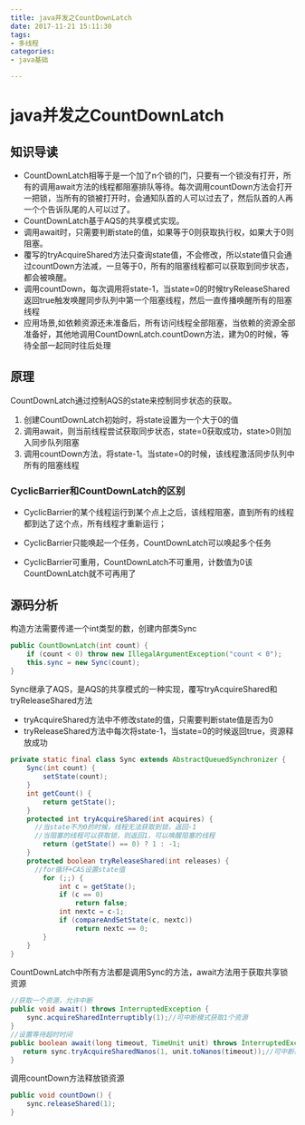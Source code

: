 ```yaml
---
title: java并发之CountDownLatch
date: 2017-11-21 15:11:30
tags:
- 多线程
categories:
- java基础

---
```


# java并发之CountDownLatch

## 知识导读

- CountDownLatch相等于是一个加了n个锁的门，只要有一个锁没有打开，所有的调用await方法的线程都阻塞排队等待。每次调用countDown方法会打开一把锁，当所有的锁被打开时，会通知队首的人可以过去了，然后队首的人再一个个告诉队尾的人可以过了。
- CountDownLatch基于AQS的共享模式实现。
- 调用await时，只需要判断state的值，如果等于0则获取执行权，如果大于0则阻塞。
- 覆写的tryAcquireShared方法只查询state值，不会修改，所以state值只会通过countDown方法减，一旦等于0，所有的阻塞线程都可以获取到同步状态，都会被唤醒。
- 调用countDown，每次调用将state-1，当state=0的时候tryReleaseShared返回true触发唤醒同步队列中第一个阻塞线程，然后一直传播唤醒所有的阻塞线程
- 应用场景,如依赖资源还未准备后，所有访问线程全部阻塞，当依赖的资源全部准备好，其他地调用CountDownLatch.countDown方法，建为0的时候，等待全部一起同时往后处理

## 原理

CountDownLatch通过控制AQS的state来控制同步状态的获取。

1. 创建CountDownLatch初始时，将state设置为一个大于0的值
2. 调用await，则当前线程尝试获取同步状态，state=0获取成功，state>0则加入同步队列阻塞
3. 调用countDown方法，将state-1。当state=0的时候，该线程激活同步队列中所有的阻塞线程

### CyclicBarrier和CountDownLatch的区别

- CyclicBarrier的某个线程运行到某个点上之后，该线程阻塞，直到所有的线程都到达了这个点，所有线程才重新运行；
- CyclicBarrier只能唤起一个任务，CountDownLatch可以唤起多个任务

- CyclicBarrier可重用，CountDownLatch不可重用，计数值为0该CountDownLatch就不可再用了

## 源码分析

构造方法需要传递一个int类型的数，创建内部类Sync

```java
public CountDownLatch(int count) {
    if (count < 0) throw new IllegalArgumentException("count < 0");
    this.sync = new Sync(count);
}
```

Sync继承了AQS，是AQS的共享模式的一种实现，覆写tryAcquireShared和tryReleaseShared方法

- tryAcquireShared方法中不修改state的值，只需要判断state值是否为0
- tryReleaseShared方法中每次将state-1，当state=0的时候返回true，资源释放成功

```java
private static final class Sync extends AbstractQueuedSynchronizer {
    Sync(int count) {
        setState(count);
    }
    int getCount() {
        return getState();
    }
    protected int tryAcquireShared(int acquires) {
      //当state不为0的时候，线程无法获取到锁，返回-1
      //当阻塞的线程可以获取锁，则返回1，可以唤醒阻塞的线程
        return (getState() == 0) ? 1 : -1;
    }
    protected boolean tryReleaseShared(int releases) {
      //for循环+CAS设置state值
        for (;;) {
            int c = getState();
            if (c == 0)
                return false;
            int nextc = c-1;
            if (compareAndSetState(c, nextc))
                return nextc == 0;
        }
    }
}
```

CountDownLatch中所有方法都是调用Sync的方法，await方法用于获取共享锁资源

```java
//获取一个资源，允许中断
public void await() throws InterruptedException {
    sync.acquireSharedInterruptibly(1);//可中断模式获取1个资源
}
//设置等待超时时间
public boolean await(long timeout, TimeUnit unit) throws InterruptedException {
   return sync.tryAcquireSharedNanos(1, unit.toNanos(timeout));//可中断模式获取1个资源
}
```

调用countDown方法释放锁资源

```java
public void countDown() {
    sync.releaseShared(1);
}
```

